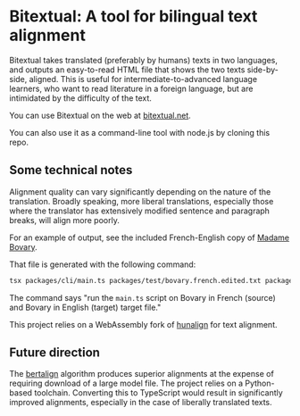 # Bitextual: A tool for bilingual text alignment

Bitextual takes translated (preferably by humans) texts in two languages, and
outputs an easy-to-read HTML file that shows the two texts side-by-side,
aligned. This is useful for intermediate-to-advanced language learners, who want
to read literature in a foreign language, but are intimidated by the difficulty
of the text.

You can use Bitextual on the web at [bitextual.net](https://bitextual.net).

You can also use it as a command-line tool with node.js by
cloning this repo.

## Some technical notes

Alignment quality can vary significantly depending on the nature of the
translation. Broadly speaking, more liberal translations, especially those where
the translator has extensively modified sentence and paragraph breaks, will
align more poorly.

For an example of output, see the included French-English copy of
[Madame Bovary](https://htmlpreview.github.io/?https://github.com/wydengyre/bitextual/blob/main/packages/test/bovary.aligned.html).

That file is generated with the following command:

```sh
tsx packages/cli/main.ts packages/test/bovary.french.edited.txt packages/test/bovary.english.edited.txt > packages/test/bovary.aligned.html"
```

The command says "run the `main.ts` script on Bovary in French (source) and Bovary in English (target)
target file."

This project relies on a WebAssembly fork of
[hunalign](https://github.com/wydengyre/hunalign) for text alignment.

## Future direction

The [bertalign](https://github.com/wydengyre/bertalign) algorithm produces
superior alignments at the expense of requiring download of a large model file.
The project relies on a Python-based toolchain. Converting this to TypeScript
would result in significantly improved alignments, especially in the case of
liberally translated texts.
